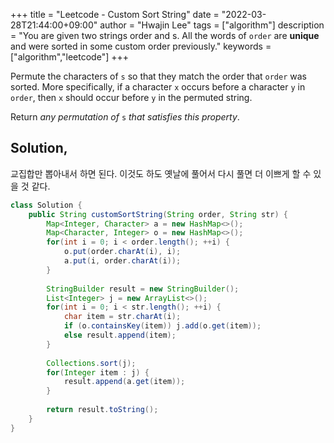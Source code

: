 +++
title = "Leetcode - Custom Sort String"
date = "2022-03-28T21:44:00+09:00"
author = "Hwajin Lee"
tags = ["algorithm"]
description = "You are given two strings order and s. All the words of `order` are **unique** and were sorted in some custom order previously."
keywords = ["algorithm","leetcode"]
+++

Permute the characters of `s` so that they match the order that `order` was sorted. More specifically, if a character `x` occurs before a character `y` in `order`, then `x` should occur before `y` in the permuted string.

Return *any permutation of* `s` *that satisfies this property*.



## Solution,

교집합만 뽑아내서 하면 된다. 이것도 하도 옛날에 풀어서 다시 풀면 더 이쁘게 할 수 있을 것 같다.

```java
class Solution {
    public String customSortString(String order, String str) {
        Map<Integer, Character> a = new HashMap<>();
        Map<Character, Integer> o = new HashMap<>();
        for(int i = 0; i < order.length(); ++i) {
            o.put(order.charAt(i), i);
            a.put(i, order.charAt(i));
        }
        
        StringBuilder result = new StringBuilder();
        List<Integer> j = new ArrayList<>();
        for(int i = 0; i < str.length(); ++i) {
            char item = str.charAt(i);
            if (o.containsKey(item)) j.add(o.get(item));
            else result.append(item);
        }
        
        Collections.sort(j);
        for(Integer item : j) {
            result.append(a.get(item));
        }
        
        return result.toString();
    }
}
```
